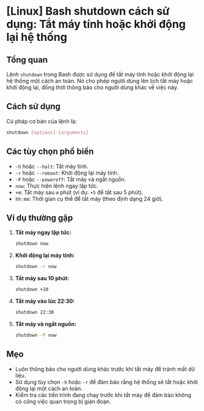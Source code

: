 # [Linux] Bash shutdown cách sử dụng: Tắt máy tính hoặc khởi động lại hệ thống

## Tổng quan
Lệnh `shutdown` trong Bash được sử dụng để tắt máy tính hoặc khởi động lại hệ thống một cách an toàn. Nó cho phép người dùng lên lịch tắt máy hoặc khởi động lại, đồng thời thông báo cho người dùng khác về việc này.

## Cách sử dụng
Cú pháp cơ bản của lệnh là:

```bash
shutdown [options] [arguments]
```

## Các tùy chọn phổ biến
- `-h` hoặc `--halt`: Tắt máy tính.
- `-r` hoặc `--reboot`: Khởi động lại máy tính.
- `-P` hoặc `--poweroff`: Tắt máy và ngắt nguồn.
- `now`: Thực hiện lệnh ngay lập tức.
- `+m`: Tắt máy sau `m` phút (ví dụ: `+5` để tắt sau 5 phút).
- `hh:mm`: Thời gian cụ thể để tắt máy (theo định dạng 24 giờ).

## Ví dụ thường gặp
1. **Tắt máy ngay lập tức:**
   ```bash
   shutdown now
   ```

2. **Khởi động lại máy tính:**
   ```bash
   shutdown -r now
   ```

3. **Tắt máy sau 10 phút:**
   ```bash
   shutdown +10
   ```

4. **Tắt máy vào lúc 22:30:**
   ```bash
   shutdown 22:30
   ```

5. **Tắt máy và ngắt nguồn:**
   ```bash
   shutdown -P now
   ```

## Mẹo
- Luôn thông báo cho người dùng khác trước khi tắt máy để tránh mất dữ liệu.
- Sử dụng tùy chọn `-h` hoặc `-r` để đảm bảo rằng hệ thống sẽ tắt hoặc khởi động lại một cách an toàn.
- Kiểm tra các tiến trình đang chạy trước khi tắt máy để đảm bảo không có công việc quan trọng bị gián đoạn.